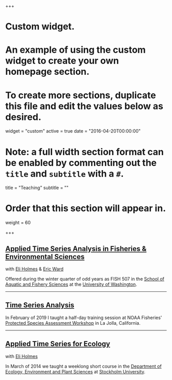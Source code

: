 +++
# Custom widget.
# An example of using the custom widget to create your own homepage section.
# To create more sections, duplicate this file and edit the values below as desired.
widget = "custom"
active = true
date = "2016-04-20T00:00:00"

# Note: a full width section format can be enabled by commenting out the `title` and `subtitle` with a `#`.
title = "Teaching"
subtitle = ""

# Order that this section will appear in.
weight = 60

+++

## [Applied Time Series Analysis in Fisheries & Environmental Sciences](https://nwfsc-timeseries.github.io/atsa/)

with [Eli Holmes](https://faculty.washington.edu/eeholmes/) & [Eric Ward](https://faculty.washington.edu/warde/)

Offered during the winter quarter of odd years as FISH 507 in the [School of Aquatic and Fishery Sciences](https://fish.uw.edu/) at the [University of Washington](https://www.washington.edu/).

***

## [Time Series Analysis](https://mdscheuerell.github.io/PSAW2/)

In February of 2019 I taught a half-day training session at NOAA Fisheries' [Protected Species Assessment Workshop](https://www.fisheries.noaa.gov/event/protected-species-assessment-workshop-psaw-ii) in La Jolla, California.

***

## [Applied Time Series for Ecology](https://timeseriescourseemb.wordpress.com/)

with [Eli Holmes](https://faculty.washington.edu/eeholmes/)

In March of 2014 we taught a weeklong short course in the [Department of Ecology, Environment and Plant Sciences](http://su.se/deep/english/) at [Stockholm University](http://www.su.se/english/).